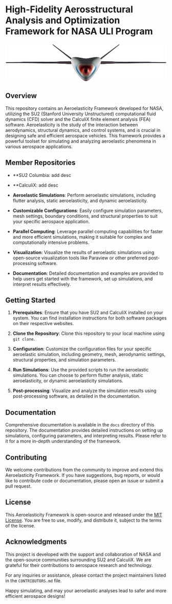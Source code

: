 # High-Fidelity Aerosstructural Analysis and Optimization Framework for NASA ULI Program 

![Local Image](../CHEETA.png)


## Overview

This repository contains an Aeroelasticity Framework developed for NASA, utilizing the SU2 (Stanford University Unstructured) computational fluid dynamics (CFD) solver and the CalculiX finite element analysis (FEA) software. Aeroelasticity is the study of the interaction between aerodynamics, structural dynamics, and control systems, and is crucial in designing safe and efficient aerospace vehicles. This framework provides a powerful toolset for simulating and analyzing aeroelastic phenomena in various aerospace applications.

## Member Repositories

- **SU2 Columbia: add desc
- **CalculiX: add desc

- **Aeroelastic Simulations**: Perform aeroelastic simulations, including flutter analysis, static aeroelasticity, and dynamic aeroelasticity.

- **Customizable Configurations**: Easily configure simulation parameters, mesh settings, boundary conditions, and structural properties to suit your specific aerospace application.

- **Parallel Computing**: Leverage parallel computing capabilities for faster and more efficient simulations, making it suitable for complex and computationally intensive problems.

- **Visualization**: Visualize the results of aeroelastic simulations using open-source visualization tools like Paraview or other preferred post-processing software.

- **Documentation**: Detailed documentation and examples are provided to help users get started with the framework, set up simulations, and interpret results effectively.

## Getting Started

1. **Prerequisites**: Ensure that you have SU2 and CalculiX installed on your system. You can find installation instructions for both software packages on their respective websites.

2. **Clone the Repository**: Clone this repository to your local machine using `git clone`.

3. **Configuration**: Customize the configuration files for your specific aeroelastic simulation, including geometry, mesh, aerodynamic settings, structural properties, and simulation parameters.

4. **Run Simulations**: Use the provided scripts to run the aeroelastic simulations. You can choose to perform flutter analysis, static aeroelasticity, or dynamic aeroelasticity simulations.

5. **Post-processing**: Visualize and analyze the simulation results using post-processing software, as detailed in the documentation.

## Documentation

Comprehensive documentation is available in the `docs` directory of this repository. The documentation provides detailed instructions on setting up simulations, configuring parameters, and interpreting results. Please refer to it for a more in-depth understanding of the framework.

## Contributing

We welcome contributions from the community to improve and extend this Aeroelasticity Framework. If you have suggestions, bug reports, or would like to contribute code or documentation, please open an issue or submit a pull request.

## License

This Aeroelasticity Framework is open-source and released under the [MIT License](LICENSE). You are free to use, modify, and distribute it, subject to the terms of the license.

## Acknowledgments

This project is developed with the support and collaboration of NASA and the open-source communities surrounding SU2 and CalculiX. We are grateful for their contributions to aerospace research and technology.

For any inquiries or assistance, please contact the project maintainers listed in the `CONTRIBUTORS.md` file.

Happy simulating, and may your aeroelastic analyses lead to safer and more efficient aerospace designs!
